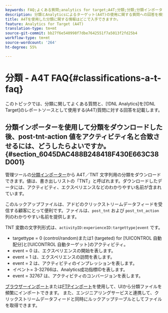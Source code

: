 ```yaml
---
keywords: FAQ;よくある質問;analytics for target;A4T;分類;分類;分類インポーター; post-tnt-action
description: 分類とAnalyticsによるターゲット(A4T)の使用に関する質問への回答を検索します。 A4Tでは、ターゲットアクティビティにAnalyticsレポートを使用できます。
title: A4Tを使用した分類に関する情報はどこで入手できますか。
feature: Analytics for Target (A4T)
translation-type: tm+mt
source-git-commit: bb27f6e540998f7dbe7642551f7a5013f2fd25b4
workflow-type: tm+mt
source-wordcount: '264'
ht-degree: 55%

---
```



# 分類 - A4T FAQ{#classifications-a-t-faq}

このトピックでは、分類に関してよくある質問と、[!DNL Analytics]を[!DNL Target]のレポートソースとして使用する(A4T)質問に対する回答を記載します。

## 分類インポーターを使用して分類をダウンロードした後、post-tnt-action 値をアクティビティ名と合致させるには、どうしたらよいですか。{#section_6045DAC488B248418F430E663C38D001}

管理ツールの[分類インポーター](https://experienceleague.adobe.com/docs/analytics/components/classifications/classifications-importer/c-working-with-saint.html)から A4T／TNT 文字列用の分類をダウンロードできます。値は、書き出しリストの「TNT」と呼ばれます。ダウンロードしたデータには、アクティビティ、エクスペリエンスなどのわかりやすい名前が含まれています。

このルックアップファイルは、アドビのクリックストリームデータフィードを受信する顧客にとって便利です。ファイルは、`post_tnt` および `post_tnt_action` 列のわかりやすい名前を提供します。

TNT 変数の文字列形式は、`activityID:experienceID:targettype|event` です。

* targettype = 0 (control/random)または1 (targeted) for [!UICONTROL 自動配分]と[!UICONTROL 自動ターゲット]のアクティビティ。
* event = 0 は、エクスペリエンスの開始を表します。
* event = 1 は、エクスペリエンスの訪問を表します。
* event = 2 は、アクティビティのインプレッションを表します。
* イベント= 3-32766は、Analytics成功指標IDを表します。
* event = 32767 は、アクティビティのコンバージョンを表します。

[ブラウザーインポート](https://docs.adobe.com/help/en/analytics/components/classifications/classifications-importer/browser-import.html)または[FTPインポート](https://docs.adobe.com/help/en/analytics/components/classifications/classifications-importer/import-file.html)を使用して、UIから分類ファイルを頻繁にインポートできます。 また、エンジニアリングサービスと連携して、クリックストリームデータフィードと同時にルックアップテーブルとしてファイルを取得できます。
